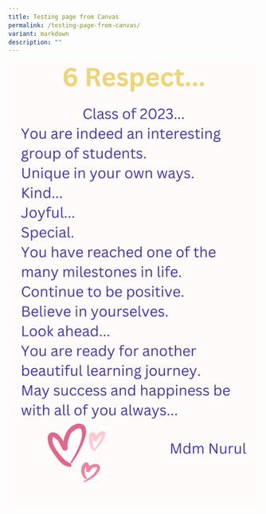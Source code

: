 ```yaml
---
title: Testing page from Canvas
permalink: /testing-page-from-canvas/
variant: markdown
description: ""
---
```

![](/images/Testing.png)